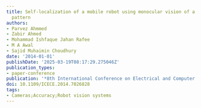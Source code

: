 ```yaml
---
title: Self-localization of a mobile robot using monocular vision of a chessboard
  pattern
authors:
- Parvez Ahmmed
- Zabir Ahmed
- Mohammad Ishfaque Jahan Rafee
- M A Awal
- Sajid Muhaimin Choudhury
date: '2014-01-01'
publishDate: '2025-03-19T08:17:29.275046Z'
publication_types:
- paper-conference
publication: '*8th International Conference on Electrical and Computer Engineering*'
doi: 10.1109/ICECE.2014.7026828
tags:
- Cameras;Accuracy;Robot vision systems
---
```


